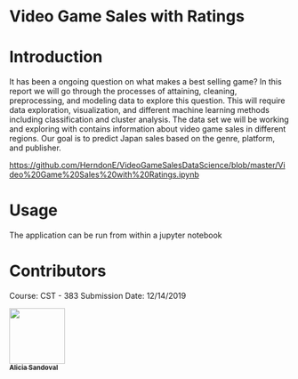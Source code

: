 # Video Game Sales with Ratings

# Introduction
It has been a ongoing question on what makes a best selling game? In this report we will go through the 
processes of attaining, cleaning, preprocessing, and modeling data to explore this question. This will require 
data exploration, visualization, and different machine learning methods including classification and cluster analysis. 
The data set we will be working and exploring with contains information about video game sales in different regions. Our goal 
is to predict Japan sales based on the genre, platform, and publisher.

https://github.com/HerndonE/VideoGameSalesDataScience/blob/master/Video%20Game%20Sales%20with%20Ratings.ipynb

# Usage
The application can be run from within a jupyter notebook

# Contributors
Course: CST - 383
Submission Date: 12/14/2019    

<th align="center"><a href="https://github.com/alicias455"><img src="https://avatars0.githubusercontent.com/u/54601838?s=400&v=4" width="100px;" style="max-width:100%;"><br><sub><b>Alicia Sandoval</b></sub></a><br></th>

